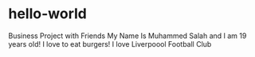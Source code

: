 # hello-world
Business Project with Friends
My Name Is Muhammed Salah and I am 19 years old!
I love to eat burgers!
I love Liverpoool Football Club
